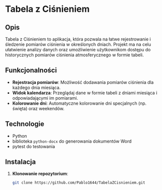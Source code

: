# Tabela z Ciśnieniem

## Opis

Tabela z Ciśnieniem to aplikacja, która pozwala na łatwe rejestrowanie i śledzenie pomiarów ciśnienia w określonych dniach. 
Projekt ma na celu ułatwienie analizy danych oraz umożliwienie użytkownikom dostępu do historycznych pomiarów ciśnienia atmosferycznego w formie tabeli.

## Funkcjonalności

- **Rejestracja pomiarów**: Możliwość dodawania pomiarów ciśnienia dla każdego dnia miesiąca.
- **Widok kalendarza**: Przeglądaj dane w formie tabeli z dniami miesiąca i odpowiadającymi im pomiarami.
- **Kolorowanie dni**: Automatyczne kolorowanie dni specjalnych (np. święta) oraz weekendów.

## Technologie

- Python
- biblioteka `python-docx` do generowania dokumentów Word
- pytest do testowania

## Instalacja

1. **Klonowanie repozytorium**:
   ```bash
   git clone https://github.com/Pablo1644/TabelaZCisnieniem.git

